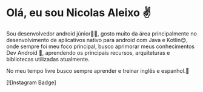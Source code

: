 # Olá, eu sou Nicolas Aleixo ✌️

Sou desenvolvedor android júnior👨‍💻, gosto muito da área principalmente no desenvolvimento de aplicativos nativo para android com Java e Kotlin😊, onde sempre foi meu foco principal, busco aprimorar meus conhecimentos Dev Android 🤘, aprendendo os principais recursos, arquiteturas e bibliotecas utilizadas atualmente.

No meu tempo livre busco sempre aprender e treinar inglês e espanhol.🚀

[![Instagram Badge]
